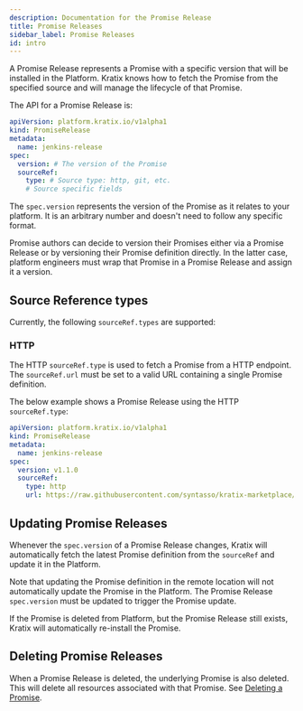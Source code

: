 ```yaml
---
description: Documentation for the Promise Release
title: Promise Releases
sidebar_label: Promise Releases
id: intro
---
```


A Promise Release represents a Promise with a specific version that will be installed in
the Platform. Kratix knows how to fetch the Promise from the specified source and will
manage the lifecycle of that Promise.

The API for a Promise Release is:

```yaml
apiVersion: platform.kratix.io/v1alpha1
kind: PromiseRelease
metadata:
  name: jenkins-release
spec:
  version: # The version of the Promise
  sourceRef:
    type: # Source type: http, git, etc.
    # Source specific fields
```

The `spec.version` represents the version of the Promise as it relates to your platform.
It is an arbitrary number and doesn't need to follow any specific format.

Promise authors can decide to version their Promises either via a Promise Release or by
versioning their Promise definition directly. In the latter case, platform engineers
must wrap that Promise in a Promise Release and assign it a version.

## Source Reference types

Currently, the following `sourceRef.types` are supported:

### HTTP

The HTTP `sourceRef.type` is used to fetch a Promise from a HTTP endpoint. The
`sourceRef.url` must be set to a valid URL containing a single Promise definition.

The below example shows a Promise Release using the HTTP `sourceRef.type`:

```yaml
apiVersion: platform.kratix.io/v1alpha1
kind: PromiseRelease
metadata:
  name: jenkins-release
spec:
  version: v1.1.0
  sourceRef:
    type: http
    url: https://raw.githubusercontent.com/syntasso/kratix-marketplace/main/jenkins/promise.yaml
```

## Updating Promise Releases

Whenever the `spec.version` of a Promise Release changes, Kratix will
automatically fetch the latest Promise definition from the `sourceRef` and
update it in the Platform.

Note that updating the Promise definition in the remote location will not
automatically update the Promise in the Platform. The Promise Release
`spec.version` must be updated to trigger the Promise update.

If the Promise is deleted from Platform, but the Promise Release still exists, Kratix
will automatically re-install the Promise.

## Deleting Promise Releases

When a Promise Release is deleted, the underlying Promise is also deleted. This will
delete all resources associated with that Promise. See [Deleting a Promise](../promises/delete).
